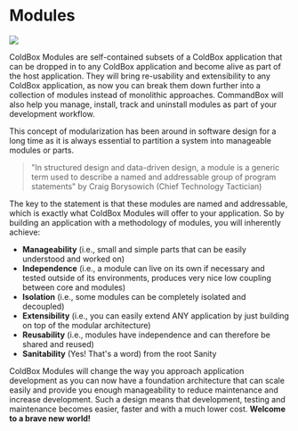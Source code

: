 # Modules

![](https://github.com/ortus-docs/coldbox-docs/raw/master/.gitbook/assets/Modules.png)

ColdBox Modules are self-contained subsets of a ColdBox application that can be dropped in to any ColdBox application and become alive as part of the host application. They will bring re-usability and extensibility to any ColdBox application, as now you can break them down further into a collection of modules instead of monolithic approaches. CommandBox will also help you manage, install, track and uninstall modules as part of your development workflow.

This concept of modularization has been around in software design for a long time as it is always essential to partition a system into manageable modules or parts.

> "In structured design and data-driven design, a module is a generic term used to describe a named and addressable group of program statements" by Craig Borysowich \(Chief Technology Tactician\)

The key to the statement is that these modules are named and addressable, which is exactly what ColdBox Modules will offer to your application. So by building an application with a methodology of modules, you will inherently achieve:

* **Manageability** \(i.e., small and simple parts that can be easily understood and worked on\)
* **Independence** \(i.e., a module can live on its own if necessary and tested outside of its environments, produces very nice low coupling between core and modules\)
* **Isolation** \(i.e., some modules can be completely isolated and decoupled\)
* **Extensibility** \(i.e., you can easily extend ANY application by just building on top of the modular architecture\)
* **Reusability** \(i.e., modules have independence and can therefore be shared and reused\)
* **Sanitability** \(Yes! That's a word\) from the root Sanity

ColdBox Modules will change the way you approach application development as you can now have a foundation architecture that can scale easily and provide you enough manageability to reduce maintenance and increase development. Such a design means that development, testing and maintenance becomes easier, faster and with a much lower cost. **Welcome to a brave new world!**


